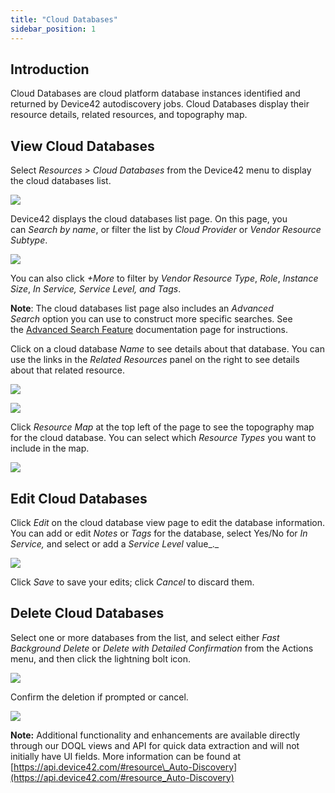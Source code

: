 ```yaml
---
title: "Cloud Databases"
sidebar_position: 1
---
```


## Introduction

Cloud Databases are cloud platform database instances identified and returned by Device42 autodiscovery jobs. Cloud Databases display their resource details, related resources, and topography map.

## View Cloud Databases

Select _Resources > Cloud Databases_ from the Device42 menu to display the cloud databases list.

![](/assets/images/DB-Resources-1-Menu-Item.png)

Device42 displays the cloud databases list page. On this page, you can _Search by name_, or filter the list by _Cloud Provider_ or _Vendor Resource Subtype_.

![](/assets/images/DB-Resources-2-1-List-Page.png)

You can also click _+More_ to filter by _Vendor Resource Type_, _Role_, _Instance Size_, _In Service, Service Level, and Tags_.

**Note**: The cloud databases list page also includes an _Advanced Search_ option you can use to construct more specific searches. See the [Advanced Search Feature](getting_started/advanced-search-feature.md) documentation page for instructions.

Click on a cloud database _Name_ to see details about that database. You can use the links in the _Related Resources_ panel on the right to see details about that related resource.

![](/assets/images/DB-Resources-2-2-View-Page.png)

![](/assets/images/DB-Resources-10-Related-Resources-link-example.png)

Click _Resource Map_ at the top left of the page to see the topography map for the cloud database. You can select which _Resource Types_ you want to include in the map.

![](/assets/images/DB-Resources-2-3-Map-Page.png)

## Edit Cloud Databases

Click _Edit_ on the cloud database view page to edit the database information. You can add or edit _Notes_ or _Tags_ for the database, select Yes/No for _In Service,_ and select or add a _Service Level_ value_._

![](/assets/images/DB-Resources-2-4-Edit-Page-1.png)

Click _Save_ to save your edits; click _Cancel_ to discard them.

## Delete Cloud Databases

Select one or more databases from the list, and select either _Fast Background Delete_ or _Delete with Detailed Confirmation_ from the Actions menu, and then click the lightning bolt icon.

![](/assets/images/DB-Resources-3-Action-Menu.png)

Confirm the deletion if prompted or cancel.

![](/assets/images/DB-Resources-3-1-Confirm-Delete.png)

**Note:** Additional functionality and enhancements are available directly through our DOQL views and API for quick data extraction and will not initially have UI fields. More information can be found at [https://api.device42.com/#resource\_Auto-Discovery](https://api.device42.com/#resource_Auto-Discovery)
